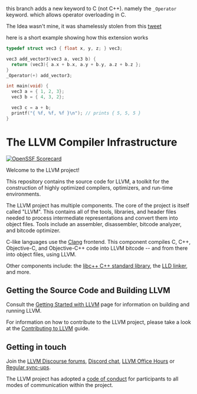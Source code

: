 this branch adds a new keyword to C (not C++). namely the `_Operator` keyword. which allows operator overloading in C. 

The Idea wasn't mine, it was shamelessly stolen from this [tweet](https://twitter.com/__phantomderp/status/1553407797613760513)

here is a short example showing how this extension works
```c
typedef struct vec3 { float x, y, z; } vec3;

vec3 add_vector3(vec3 a, vec3 b) {
  return (vec3){ a.x + b.x, a.y + b.y, a.z + b.z };
}
_Operator(+) add_vector3;

int main(void) {
  vec3 a = { 1, 2, 3};
  vec3 b = { 4, 3, 2};

  vec3 c = a + b;
  printf("{ %f, %f, %f }\n"); // prints { 5, 5, 5 }
}
```

# The LLVM Compiler Infrastructure

[![OpenSSF Scorecard](https://api.securityscorecards.dev/projects/github.com/llvm/llvm-project/badge)](https://securityscorecards.dev/viewer/?uri=github.com/llvm/llvm-project)

Welcome to the LLVM project!

This repository contains the source code for LLVM, a toolkit for the
construction of highly optimized compilers, optimizers, and run-time
environments.

The LLVM project has multiple components. The core of the project is
itself called "LLVM". This contains all of the tools, libraries, and header
files needed to process intermediate representations and convert them into
object files. Tools include an assembler, disassembler, bitcode analyzer, and
bitcode optimizer.

C-like languages use the [Clang](http://clang.llvm.org/) frontend. This
component compiles C, C++, Objective-C, and Objective-C++ code into LLVM bitcode
-- and from there into object files, using LLVM.

Other components include:
the [libc++ C++ standard library](https://libcxx.llvm.org),
the [LLD linker](https://lld.llvm.org), and more.

## Getting the Source Code and Building LLVM

Consult the
[Getting Started with LLVM](https://llvm.org/docs/GettingStarted.html#getting-the-source-code-and-building-llvm)
page for information on building and running LLVM.

For information on how to contribute to the LLVM project, please take a look at
the [Contributing to LLVM](https://llvm.org/docs/Contributing.html) guide.

## Getting in touch

Join the [LLVM Discourse forums](https://discourse.llvm.org/), [Discord
chat](https://discord.gg/xS7Z362),
[LLVM Office Hours](https://llvm.org/docs/GettingInvolved.html#office-hours) or
[Regular sync-ups](https://llvm.org/docs/GettingInvolved.html#online-sync-ups).

The LLVM project has adopted a [code of conduct](https://llvm.org/docs/CodeOfConduct.html) for
participants to all modes of communication within the project.
